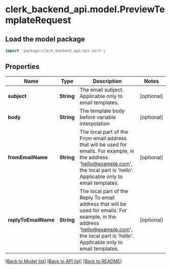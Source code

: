 # clerk_backend_api.model.PreviewTemplateRequest

## Load the model package
```dart
import 'package:clerk_backend_api/api.dart';
```

## Properties
Name | Type | Description | Notes
------------ | ------------- | ------------- | -------------
**subject** | **String** | The email subject. Applicable only to email templates. | [optional] 
**body** | **String** | The template body before variable interpolation | [optional] 
**fromEmailName** | **String** | The local part of the From email address that will be used for emails. For example, in the address 'hello@example.com', the local part is 'hello'. Applicable only to email templates. | [optional] 
**replyToEmailName** | **String** | The local part of the Reply To email address that will be used for emails. For example, in the address 'hello@example.com', the local part is 'hello'. Applicable only to email templates. | [optional] 

[[Back to Model list]](../README.md#documentation-for-models) [[Back to API list]](../README.md#documentation-for-api-endpoints) [[Back to README]](../README.md)


